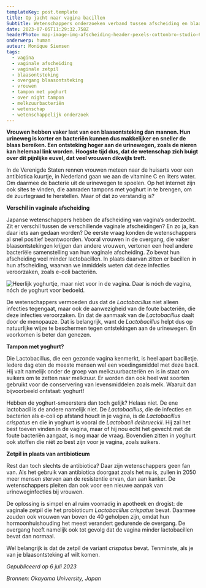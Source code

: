 ```yaml
---
templateKey: post.template
title: Op jacht naar vagina bacillen
Subtitle: Wetenschappers onderzoeken verband tussen afscheiding en blaasontsteking
date: 2023-07-05T11:29:32.758Z
headerPhoto: map-image-img-afscheiding-header-pexels-cottonbro-studio-6757773-jpg-bron-pexels-cottonbro-studios-onderschrift-afscheiding-header
onderwerp: human
auteur: Monique Siemsen
tags:
  - vagina
  - vaginale afscheiding
  - vaginale zetpil
  - blaasontsteking
  - overgang blaasontsteking
  - vrouwen
  - tampon met yoghurt
  - over night tampon
  - melkzuurbacteriën
  - wetenschap
  - wetenschappelijk onderzoek
---
```

**Vrouwen hebben vaker last van een blaasontsteking dan mannen. Hun urineweg is korter en bacteriën kunnen dus makkelijker en sneller de blaas bereiken. Een ontsteking hoger aan de urinewegen, zoals de nieren kan helemaal link worden. Hoogste tijd dus, dat de wetenschap zich buigt over dit pijnlijke euvel, dat veel vrouwen dikwijls treft.**

In de Verenigde Staten rennen vrouwen meteen naar de huisarts voor een antibiotica kuurtje, in Nederland gaan we aan de vitamine C en liters water. Om daarmee de bacterie uit de urinewegen te spoelen. Op het internet zijn ook sites te vinden, die aanraden tampons met yoghurt in te brengen, om de zuurtegraad te herstellen. Maar of dat zo verstandig is?

**V﻿erschil in vaginale afscheiding**

Japanse wetenschappers hebben de afscheiding van vagina’s onderzocht. Zit er verschil tussen de verschillende vaginale afscheidingen? En zo ja, kan daar iets aan gedaan worden? De eerste vraag konden de wetenschappers al snel positief beantwoorden. Vooral vrouwen in de overgang, die vaker blaasontstekingen krijgen dan andere vrouwen, vertonen een heel andere bacteriële samenstelling van hun vaginale afscheiding. Zo bevat hun afscheiding veel minder lactobacillen. In plaats daarvan zitten er bacillen in hun afscheiding, waarvan we inmiddels weten dat deze infecties veroorzaken, zoals e-coli bacteriën.

![Heerlijk yoghurtje, maar niet voor in de vagina. Daar is nóch de vagina, nóch de yoghurt voor bedoeld.](/img/afscheiding-1-yoghurt.jpg "Pixabay.com")

De wetenschappers vermoeden dus dat de *Lactobacillus* niet alleen infecties tegengaat, maar ook de aanwezigheid van de foute bacteriën, die deze infecties veroorzaken. En dat de aanmaak van de *Lactobacillus* daalt door de menopauze. Dat is belangrijk, want de *Lactobacillus* helpt dus op natuurlijke wijze te beschermen tegen ontstekingen aan de urinewegen. En voorkomen is beter dan genezen.

**T﻿ampon met yoghurt?**

Die Lactobacillus, die een gezonde vagina kenmerkt, is heel apart bacilletje. Iedere dag eten de meeste mensen wel een voedingsmiddel met deze bacil. Hij valt namelijk onder de groep van melkzuurbacteriën en is in staat om suikers om te zetten naar melkzuur. Er worden dan ook heel wat soorten gebruikt voor de conservering van levensmiddelen zoals melk. Waaruit dan bijvoorbeeld ontstaat: yoghurt! 

Hebben de yoghurt-smeersters dan toch gelijk? Helaas niet. De ene lactobacil is de andere namelijk niet. De *Lactobacillus*, die de infecties en bacterien als e-coli op afstand houdt in je vagina, is de *Lactobacillus crispatus* en die in yoghurt is vooral de *Lactobacil delbrueckii*. Hij zal het best toeven vinden in de vagina, maar of hij nou echt het gevecht met de foute bacteriën aangaat, is nog maar de vraag. Bovendien zitten in yoghurt ook stoffen die niét zo best zijn voor je vagina, zoals suikers. 



**Z﻿etpil in plaats van antibioticum**

Rest dan toch slechts de antibiotica? Daar zijn wetenschappers geen fan van. Als het gebruik van antibiotica doorgaat zoals het nu is, zullen in 2050 meer mensen sterven aan de resistentie ervan, dan aan kanker. De wetenschappers pleiten dan ook voor een nieuwe aanpak van urineweginfecties bij vrouwen. 

De oplossing is simpel en al ruim voorradig in apotheek en drogist: de vaginale zetpil die het probioticum *Lactobacillus crispatus* bevat. Daarmee zouden ook vrouwen van boven de 40 geholpen zijn, omdat hun hormoonhuishouding het meest verandert gedurende de overgang. De overgang heeft namelijk ook tot gevolg dat de vagina minder lactobacillen bevat dan normaal.

Wel belangrijk is dat de zetpil de variant *crispatus* bevat. Tenminste, als je van je blaasontsteking af wilt komen. 



*Gepubliceerd op 6 juli 2023*

*Bronnen: Okayama University, Japan*
